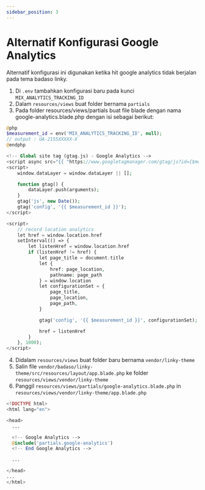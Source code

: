 ```yaml
---
sidebar_position: 3
---
```


# Alternatif Konfigurasi Google Analytics

Alternatif konfigurasi ini digunakan ketika hit google analytics tidak berjalan pada tema badaso linky.

1. Di `.env` tambahkan konfigurasi baru pada kunci `MIX_ANALYTICS_TRACKING_ID`
2. Dalam `resources/views` buat folder bernama `partials`
3. Pada folder resources/views/partials buat file blade dengan nama google-analytics.blade.php dengan isi sebagai berikut:

```php
@php
$measurement_id = env('MIX_ANALYTICS_TRACKING_ID', null);
// output : UA-2155XXXXX-X
@endphp

<!-- Global site tag (gtag.js) - Google Analytics -->
<script async src="{{ "https://www.googletagmanager.com/gtag/js?id={$measurement_id}" }}"></script>
<script>
    window.dataLayer = window.dataLayer || [];

    function gtag() {
        dataLayer.push(arguments);
    }
    gtag('js', new Date());
    gtag('config', '{{ $measurement_id }}');
</script>

<script>
    // record location analytics
    let href = window.location.href
    setInterval(() => {
        let listenHref = window.location.href
        if (listenHref != href) {
            let page_title = document.title
            let {
                href: page_location,
                pathname: page_path
            } = window.location
            let configurationSet = {
                page_title,
                page_location,
                page_path,
            }

            gtag('config', '{{ $measurement_id }}', configurationSet);

            href = listenHref
        }
    }, 1000);
</script>

```

4. Didalam `resources/views` buat folder baru bernama `vendor/linky-theme`
5. Salin file `vendor/badaso/linky-theme/src/resources/layout/app.blade.php` ke folder `resources/views/vendor/linky-theme`
6. Panggil `resources/views/partials/google-analytics.blade.php` in `resources/views/vendor/linky-theme/app.blade.php`

```php
<!DOCTYPE html>
<html lang="en">

<head>
  ...

  <!-- Google Analytics -->
  @include('partials.google-analytics')
  <!-- End Google Analytics -->

  ...

</head>
...
</html>
```





